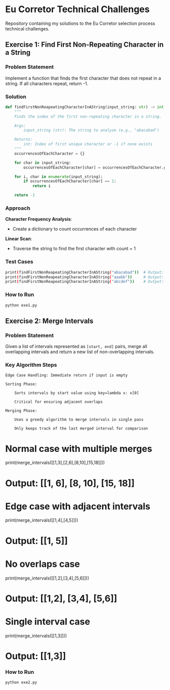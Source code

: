 # Eu Corretor Technical Challenges

Repository containing my solutions to the Eu Corretor selection process technical challenges.

## Exercise 1: Find First Non-Repeating Character in a String

### Problem Statement

Implement a function that finds the first character that does not repeat in a string. If all characters repeat, return -1.

### Solution

```python
def findFirstNonReapeatingCharacterInAString(input_string: str) -> int:
    """
    Finds the index of the first non-repeating character in a string.

    Args:
        input_string (str): The string to analyze (e.g., "abacabad")

    Returns:
        int: Index of first unique character or -1 if none exists
    """
    occurrencesOfEachCharacter = {}

    for char in input_string:
        occurrencesOfEachCharacter[char] = occurrencesOfEachCharacter.get(char, 0) + 1

    for i, char in enumerate(input_string):
        if occurrencesOfEachCharacter[char] == 1:
            return i

    return -1
```

### Approach

**Character Frequency Analysis**:

- Create a dictionary to count occurrences of each character

**Linear Scan**:

- Traverse the string to find the first character with count = 1

### Test Cases

```bash
print(findFirstNonReapeatingCharacterInAString("abacabad"))  # Output: 3 ('c')
print(findFirstNonReapeatingCharacterInAString("aaabb"))     # Output: -1
print(findFirstNonReapeatingCharacterInAString("abcdef"))    # Output: 0 ('a')
```

### How to Run

```bash
python exe1.py
```

## Exercise 2: Merge Intervals

### Problem Statement

Given a list of intervals represented as `[start, end]` pairs, merge all overlapping intervals and return a new list of non-overlapping intervals.

### Key Algorithm Steps

    Edge Case Handling: Immediate return if input is empty

    Sorting Phase:

        Sorts intervals by start value using key=lambda x: x[0]

        Critical for ensuring adjacent overlaps

    Merging Phase:

        Uses a greedy algorithm to merge intervals in single pass

        Only keeps track of the last merged interval for comparison

# Normal case with multiple merges

print(merge_intervals([[1,3],[2,6],[8,10],[15,18]]))

# Output: [[1, 6], [8, 10], [15, 18]]

# Edge case with adjacent intervals

print(merge_intervals([[1,4],[4,5]]))

# Output: [[1, 5]]

# No overlaps case

print(merge_intervals([[1,2],[3,4],[5,6]]))

# Output: [[1,2], [3,4], [5,6]]

# Single interval case

print(merge_intervals([[1,3]]))

# Output: [[1,3]]

### How to Run

```bash
python exe2.py
```
